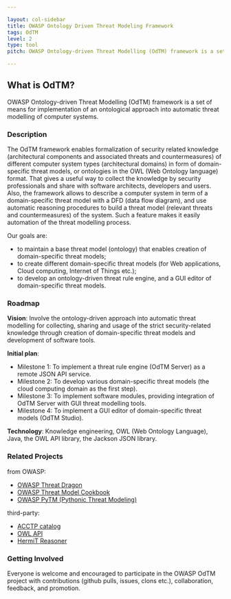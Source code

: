 ```yaml
---

layout: col-sidebar
title: OWASP Ontology Driven Threat Modeling Framework
tags: OdTM
level: 2
type: tool
pitch: OWASP Ontology-driven Threat Modelling (OdTM) framework is a set of means for implementation of an ontological approach into automatic threat modelling of computer systems.

---
```


## What is OdTM?

OWASP Ontology-driven Threat Modelling (OdTM) framework is a set of means for implementation of 
an ontological approach into automatic threat modelling of computer systems.


### Description

The OdTM framework enables formalization of security related knowledge (architectural components and associated threats and countermeasures)
of different computer system types (architectural domains) in form of domain-specific threat models, or ontologies in the OWL (Web Ontology language) format.
That gives a useful way to collect the knowledge by security professionals and share with software architects, developers and users.
Also, the framework allows to describe a computer system in term of a domain-specific threat model with a DFD (data flow diagram), 
and use automatic reasoning procedures to build a threat model (relevant threats and countermeasures) of the system. 
Such a feature makes it easily automation of the threat modelling process.

Our goals are: 
* to maintain a base threat model (ontology) that enables creation of domain-specific threat models;
* to create different domain-specific threat models (for Web applications, Cloud computing, Internet of Things etc.);
* to develop an ontology-driven threat rule engine, and a GUI editor of domain-specific threat models.

### Roadmap

**Vision**: Involve the ontology-driven approach into automatic threat modelling for collecting, 
sharing and usage of the strict security-related knowledge through creation of domain-specific threat models and development of software tools.

**Initial plan**:
* Milestone 1: To implement a threat rule engine (OdTM Server) as a remote JSON API service.
* Milestone 2: To develop various domain-specific threat models (the cloud computing domain as the first step).
* Milestone 3: To implement software modules, providing integration of OdTM Server with GUI threat modelling tools.
* Milestone 4: To implement a GUI editor of domain-specific threat models (OdTM Studio).

**Technology**: Knowledge engineering, OWL (Web Ontology Language), Java, the OWL API library, the Jackson JSON library.

### Related Projects

from OWASP:
* [OWASP Threat Dragon](https://owasp.org/www-project-threat-dragon/)
* [OWASP Threat Model Cookbook](https://owasp.org/www-project-threat-model-cookbook/)
* [OWASP PyTM (Pythonic Threat Modeling)](https://owasp.org/www-project-pytm/)

third-party:
* [ACCTP catalog](https://nets4geeks.github.io/acctp/)
* [OWL API](https://github.com/owlcs/owlapi)
* [HermiT Reasoner](http://www.hermit-reasoner.com/)


### Getting Involved

Everyone is welcome and encouraged to participate in the OWASP OdTM project with contributions 
(github pulls, issues, clons etc.), collaboration, feedback, and promotion.
